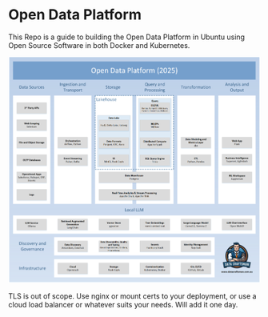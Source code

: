 # Open Data Platform

This Repo is a guide to building the Open Data Platform in Ubuntu using Open Source Software in both Docker and Kubernetes.

![Open Data Platform ](https://github.com/DataCraftsmanAU/moderndatastack/blob/main/Open%20Data%20Platform.png)

TLS is out of scope. Use nginx or mount certs to your deployment, or use a cloud load balancer or whatever suits your needs. Will add it one day.